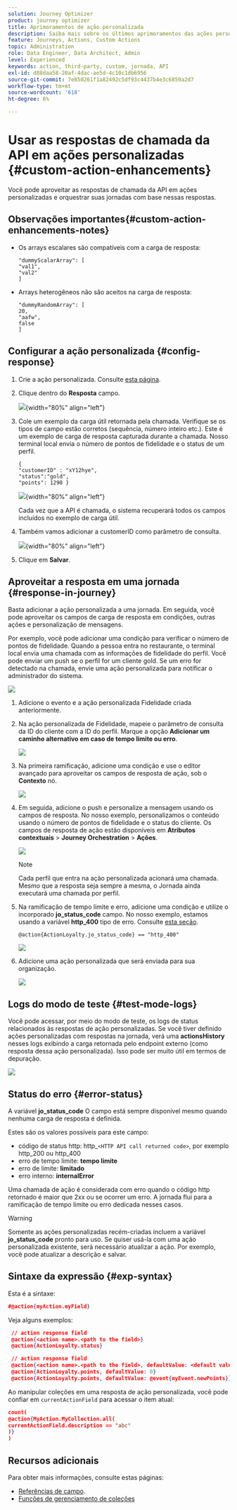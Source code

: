 ```yaml
---
solution: Journey Optimizer
product: journey optimizer
title: Aprimoramentos de ação personalizada
description: Saiba mais sobre os últimos aprimoramentos das ações personalizadas
feature: Journeys, Actions, Custom Actions
topic: Administration
role: Data Engineer, Data Architect, Admin
level: Experienced
keywords: action, third-party, custom, jornada, API
exl-id: d88daa58-20af-4dac-ae5d-4c10c1db6956
source-git-commit: 7e850261f1a82492c5df93c4437b4e3c6859a2d7
workflow-type: tm+mt
source-wordcount: '618'
ht-degree: 6%

---
```


# Usar as respostas de chamada da API em ações personalizadas {#custom-action-enhancements}

Você pode aproveitar as respostas de chamada da API em ações personalizadas e orquestrar suas jornadas com base nessas respostas.

<!--
You can now leverage API call responses in custom actions and orchestrate your journeys based on these responses.

This capability was previously only available when using data sources. You can now use it with custom actions. 
-->

## Observações importantes{#custom-action-enhancements-notes}

<!--
* Custom actions should only be used with private or internal endpoints, and used with an appropriate capping or throttling limit. See [this page](../configuration/external-systems.md). 
-->

* Os arrays escalares são compatíveis com a carga de resposta:

  ```
  "dummyScalarArray": [
  "val1",
  "val2"
  ]
  ```

* Arrays heterogêneos não são aceitos na carga de resposta:

  ```
  "dummyRandomArray": [
  20,
  "aafw",
  false
  ]
  ```

<!--
## Best practices{#custom-action-enhancements-best-practices}

A capping limit of 5000 calls/s is defined for all custom actions. This limit has been set based on customers usage, to protect external endpoints targeted by custom actions. You need to take this into account in your audience-based journeys by defining an appropriate reading rate (5000 profiles/s when custom actions are used). If needed, you can override this setting by defining a greater capping or throttling limit through our Capping/Throttling APIs. See [this page](../configuration/external-systems.md).

You should not target public endpoints with custom actions for various reasons:

* Without proper capping or throttling, there is a risk of sending too many calls to a public endpoint that may not support such volume.
* Profile data can be sent through custom actions, so targeting a public endpoint could lead to inadvertently sharing personal information externally.
* You have no control on the data being returned by public endpoints. If an endpoint changes its API or starts sending incorrect information, those will be made available in communications sent, with potential negative impacts.
-->

<!--
## Define the custom action {#define-custom-action}

When defining the custom action, two enhancements have been made available: the addition of the GET method and the new payload response field. The other options and parameters are unchanged. See [this page](../action/about-custom-action-configuration.md).

### Endpoint configuration {#endpoint-configuration}

The **URL configuration** section has been renamed **Endpoint configuration**.

In the **Method** drop-down, you can now select **GET**.

![](assets/action-response1.png){width="70%" align="left"}

### Payloads {#payloads-new}

The **Action parameters** section has been renamed **Payloads**. Two fields are available:

* The **Request** field: this field is only available for POST and PUT calling methods.
* The **Response** field: this is the new capability. This field as available for all calling methods.

>[!NOTE]
> 
>Both these fields are optional.

![](assets/action-response2.png){width="70%" align="left"}
-->

## Configurar a ação personalizada {#config-response}

1. Crie a ação personalizada. Consulte [esta página](../action/about-custom-action-configuration.md).

1. Clique dentro do **Resposta** campo.

   ![](assets/action-response2.png){width="80%" align="left"}

1. Cole um exemplo da carga útil retornada pela chamada. Verifique se os tipos de campo estão corretos (sequência, número inteiro etc.). Este é um exemplo de carga de resposta capturada durante a chamada. Nosso terminal local envia o número de pontos de fidelidade e o status de um perfil.

   ```
   {
   "customerID" : "xY12hye",    
   "status":"gold",
   "points": 1290 }
   ```

   ![](assets/action-response4.png){width="80%" align="left"}

   Cada vez que a API é chamada, o sistema recuperará todos os campos incluídos no exemplo de carga útil.

1. Também vamos adicionar a customerID como parâmetro de consulta.

   ![](assets/action-response9.png){width="80%" align="left"}

1. Clique em **Salvar**.

## Aproveitar a resposta em uma jornada {#response-in-journey}

Basta adicionar a ação personalizada a uma jornada. Em seguida, você pode aproveitar os campos de carga de resposta em condições, outras ações e personalização de mensagens.

Por exemplo, você pode adicionar uma condição para verificar o número de pontos de fidelidade. Quando a pessoa entra no restaurante, o terminal local envia uma chamada com as informações de fidelidade do perfil. Você pode enviar um push se o perfil for um cliente gold. Se um erro for detectado na chamada, envie uma ação personalizada para notificar o administrador do sistema.

![](assets/action-response5.png)

1. Adicione o evento e a ação personalizada Fidelidade criada anteriormente.

1. Na ação personalizada de Fidelidade, mapeie o parâmetro de consulta da ID do cliente com a ID do perfil. Marque a opção **Adicionar um caminho alternativo em caso de tempo limite ou erro**.

   ![](assets/action-response10.png)

1. Na primeira ramificação, adicione uma condição e use o editor avançado para aproveitar os campos de resposta de ação, sob o **Contexto** nó.

   ![](assets/action-response6.png)

1. Em seguida, adicione o push e personalize a mensagem usando os campos de resposta. No nosso exemplo, personalizamos o conteúdo usando o número de pontos de fidelidade e o status do cliente. Os campos de resposta de ação estão disponíveis em **Atributos contextuais** > **Journey Orchestration** > **Ações**.

   ![](assets/action-response8.png)

   >[!NOTE]
   >
   >Cada perfil que entra na ação personalizada acionará uma chamada. Mesmo que a resposta seja sempre a mesma, o Jornada ainda executará uma chamada por perfil.

1. Na ramificação de tempo limite e erro, adicione uma condição e utilize o incorporado **jo_status_code** campo. No nosso exemplo, estamos usando a variável
   **http_400** tipo de erro. Consulte [esta seção](#error-status).

   ```
   @action{ActionLoyalty.jo_status_code} == "http_400"
   ```

   ![](assets/action-response7.png)

1. Adicione uma ação personalizada que será enviada para sua organização.

   ![](assets/action-response11.png)

## Logs do modo de teste {#test-mode-logs}

Você pode acessar, por meio do modo de teste, os logs de status relacionados às respostas de ação personalizadas. Se você tiver definido ações personalizadas com respostas na jornada, verá uma **actionsHistory** nesses logs exibindo a carga retornada pelo endpoint externo (como resposta dessa ação personalizada). Isso pode ser muito útil em termos de depuração.

![](assets/action-response12.png)

## Status do erro {#error-status}

A variável **jo_status_code** O campo está sempre disponível mesmo quando nenhuma carga de resposta é definida.

Estes são os valores possíveis para este campo:

* código de status http: http_`<HTTP API call returned code>`, por exemplo http_200 ou http_400
* erro de tempo limite: **tempo limite**
* erro de limite: **limitado**
* erro interno: **internalError**

Uma chamada de ação é considerada com erro quando o código http retornado é maior que 2xx ou se ocorrer um erro. A jornada flui para a ramificação de tempo limite ou erro dedicada nesses casos.

>[!WARNING]
>
>Somente as ações personalizadas recém-criadas incluem a variável **jo_status_code** pronto para uso. Se quiser usá-la com uma ação personalizada existente, será necessário atualizar a ação. Por exemplo, você pode atualizar a descrição e salvar.

## Sintaxe da expressão {#exp-syntax}

Esta é a sintaxe:

```json
#@action{myAction.myField} 
```

Veja alguns exemplos:

```json
 // action response field
 @action{<action name>.<path to the field>}
 @action{ActionLoyalty.status}
```

```json
 // action response field
 @action{<action name>.<path to the field>, defaultValue: <default value expression>}
 @action{ActionLoyalty.points, defaultValue: 0}
 @action{ActionLoyalty.points, defaultValue: @event{myEvent.newPoints}}
```

Ao manipular coleções em uma resposta de ação personalizada, você pode confiar em `currentActionField` para acessar o item atual:

```json
count(
@action{MyAction.MyCollection.all(
currentActionField.description == "abc"
)}
)
```

## Recursos adicionais

Para obter mais informações, consulte estas páginas:

* [Referências de campo](../building-journeys/expression/field-references.md).
* [Funções de gerenciamento de coleções](../building-journeys/expression/collection-management-functions.md)

